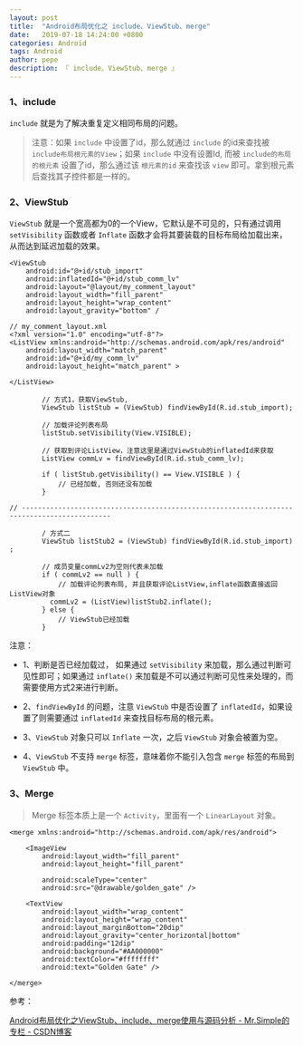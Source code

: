 ```yaml
---
layout: post
title:  "Android布局优化之 include、ViewStub、merge"
date:   2019-07-18 14:24:00 +0800
categories: Android
tags: Android
author: pepe
description: 『 include、ViewStub、merge 』
---
```


### **1、include**

`include` 就是为了解决重复定义相同布局的问题。

> 注意：如果 `include` 中设置了id，那么就通过 `include` 的id来查找被 `include布局根元素的View`；如果 `include` 中没有设置Id, 而被 `include的布局的根元素` 设置了id，那么通过该 `根元素的id` 来查找该 `view` 即可。拿到根元素后查找其子控件都是一样的。

### **2、ViewStub**

`ViewStub` 就是一个宽高都为0的一个View，它默认是不可见的，只有通过调用 `setVisibility` 函数或者 `Inflate` 函数才会将其要装载的目标布局给加载出来，从而达到延迟加载的效果。

```
<ViewStub  
    android:id="@+id/stub_import"  
    android:inflatedId="@+id/stub_comm_lv"  
    android:layout="@layout/my_comment_layout"  
    android:layout_width="fill_parent"  
    android:layout_height="wrap_content"  
    android:layout_gravity="bottom" /  
    
// my_comment_layout.xml
<?xml version="1.0" encoding="utf-8"?>  
<ListView xmlns:android="http://schemas.android.com/apk/res/android"  
    android:layout_width="match_parent"  
    android:id="@+id/my_comm_lv"  
    android:layout_height="match_parent" >  

</ListView>  

        // 方式1，获取ViewStub,  
        ViewStub listStub = (ViewStub) findViewById(R.id.stub_import);  
        
        // 加载评论列表布局  
        listStub.setVisibility(View.VISIBLE);  
        
        // 获取到评论ListView，注意这里是通过ViewStub的inflatedId来获取  
        ListView commLv = findViewById(R.id.stub_comm_lv);  
        
        if ( listStub.getVisibility() == View.VISIBLE ) {  
            // 已经加载, 否则还没有加载  
        }  

// --------------------------------------------------------------------------------------------       
        
        / 方式二  
        ViewStub listStub2 = (ViewStub) findViewById(R.id.stub_import) ; 
        
        // 成员变量commLv2为空则代表未加载  
        if ( commLv2 == null ) {  
            // 加载评论列表布局, 并且获取评论ListView,inflate函数直接返回ListView对象  
          commLv2 = (ListView)listStub2.inflate();  
        } else {  
            // ViewStub已经加载  
        }  
```
注意：

* 1、判断是否已经加载过， 如果通过 `setVisibility` 来加载，那么通过判断可见性即可；如果通过 `inflate()` 来加载是不可以通过判断可见性来处理的，而需要使用方式2来进行判断。

* 2、`findViewById` 的问题，注意 `ViewStub` 中是否设置了 `inflatedId`，如果设置了则需要通过 `inflatedId` 来查找目标布局的根元素。

* 3、`ViewStub` 对象只可以 `Inflate` 一次，之后 `ViewStub` 对象会被置为空。

* 4、`ViewStub` 不支持 `merge` 标签，意味着你不能引入包含 `merge` 标签的布局到 `ViewStub` 中。

### **3、Merge**

> Merge 标签本质上是一个 `Activity`，里面有一个 `LinearLayout` 对象。

```
<merge xmlns:android="http://schemas.android.com/apk/res/android">  

    <ImageView    
        android:layout_width="fill_parent"   
        android:layout_height="fill_parent"   

        android:scaleType="center"  
        android:src="@drawable/golden_gate" />  

    <TextView  
        android:layout_width="wrap_content"   
        android:layout_height="wrap_content"   
        android:layout_marginBottom="20dip"  
        android:layout_gravity="center_horizontal|bottom"  
        android:padding="12dip"  
        android:background="#AA000000"  
        android:textColor="#ffffffff"  
        android:text="Golden Gate" />  

</merge> 
```

参考：

[Android布局优化之ViewStub、include、merge使用与源码分析 - Mr.Simple的专栏 - CSDN博客](https://blog.csdn.net/bboyfeiyu/article/details/45869393)














